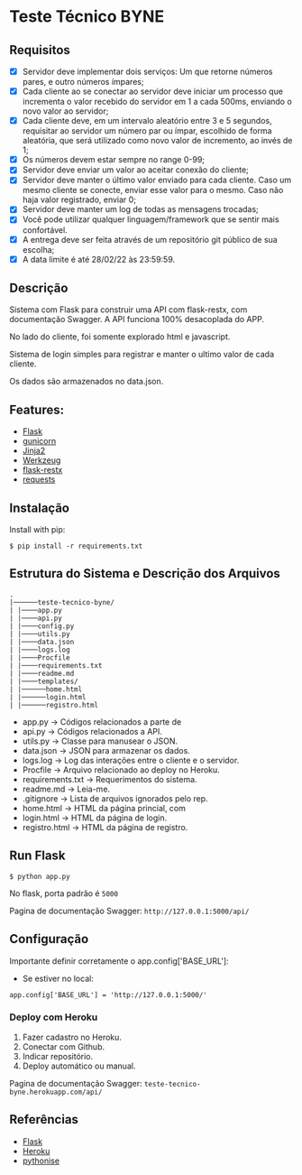 #  Teste Técnico BYNE
## Requisitos
- [x] Servidor deve implementar dois serviços: Um que retorne números pares, e outro números ímpares;
- [x] Cada cliente ao se conectar ao servidor deve iniciar um processo que incrementa o valor recebido do servidor em 1 a cada 500ms, enviando o novo valor ao servidor;
- [x] Cada cliente deve, em um intervalo aleatório entre 3 e 5 segundos, requisitar ao servidor um número par ou ímpar, escolhido de forma aleatória, que será utilizado como novo valor de incremento, ao invés de 1;
- [x] Os números devem estar sempre no range 0-99;
- [x] Servidor deve enviar um valor ao aceitar conexão do cliente;
- [x] Servidor deve manter o último valor enviado para cada cliente. Caso um mesmo cliente se conecte, enviar esse valor para o mesmo. Caso não haja valor registrado, enviar 0;
- [x] Servidor deve manter um log de todas as mensagens trocadas;
- [x] Você pode utilizar qualquer linguagem/framework que se sentir mais confortável.
- [x] A entrega deve ser feita através de um repositório git público de sua escolha;
- [x] A data limite é até 28/02/22 às 23:59:59.

## Descrição

Sistema com Flask para construir uma API com flask-restx, com documentação Swagger. A API funciona 100% desacoplada do APP.

No lado do cliente, foi somente explorado html e javascript.

Sistema de login simples para registrar e manter o ultimo valor de cada cliente.

Os dados são armazenados no data.json.

## Features:

- [Flask](https://flask.palletsprojects.com/en/2.0.x/)
- [gunicorn](https://gunicorn.org)
- [Jinja2](https://jinja.palletsprojects.com/en/3.0.x/)
- [Werkzeug](https://werkzeug.palletsprojects.com/en/2.0.x/)
- [flask-restx](https://flask-restx.readthedocs.io/en/latest/)
- [requests](https://docs.python-requests.org/en/latest/)

## Instalação

Install with pip:

```
$ pip install -r requirements.txt
```

## Estrutura do Sistema e Descrição dos Arquivos
```
.
|──────teste-tecnico-byne/
| |────app.py
| |────api.py
| |────config.py
| |────utils.py
| |────data.json
| |────logs.log
| |────Procfile
| |────requirements.txt
| |────readme.md
| |────templates/
| |──────home.html
| |──────login.html
| |──────registro.html
```

- app.py -> Códigos relacionados a parte de 
- api.py -> Códigos relacionados a API.
- utils.py -> Classe para manusear o JSON.
- data.json -> JSON para armazenar os dados.
- logs.log -> Log das interações entre o cliente e o servidor.
- Procfile -> Arquivo relacionado ao deploy no Heroku.
- requirements.txt -> Requerimentos do sistema.
- readme.md -> Leia-me.
- .gitignore -> Lista de arquivos ignorados pelo rep.
- home.html -> HTML da página princial, com 
- login.html -> HTML da página de login.
- registro.html -> HTML da página de registro.

## Run Flask
```
$ python app.py
```

No flask, porta padrão é `5000`

Pagina de documentação Swagger:  `http://127.0.0.1:5000/api/`

## Configuração

Importante definir corretamente o app.config['BASE_URL']:
- Se estiver no local: 
```
app.config['BASE_URL'] = 'http://127.0.0.1:5000/'
```

### Deploy com Heroku

1. Fazer cadastro no Heroku.
2. Conectar com Github.
3. Indicar repositório.
4. Deploy automático ou manual.

Pagina de documentação Swagger:  `teste-tecnico-byne.herokuapp.com/api/`

## Referências

- [Flask](http://flask.pocoo.org/)
- [Heroku](https://devcenter.heroku.com/articles/getting-started-with-python)
- [pythonise](https://pythonise.com/series/learning-flask/your-first-flask-app)